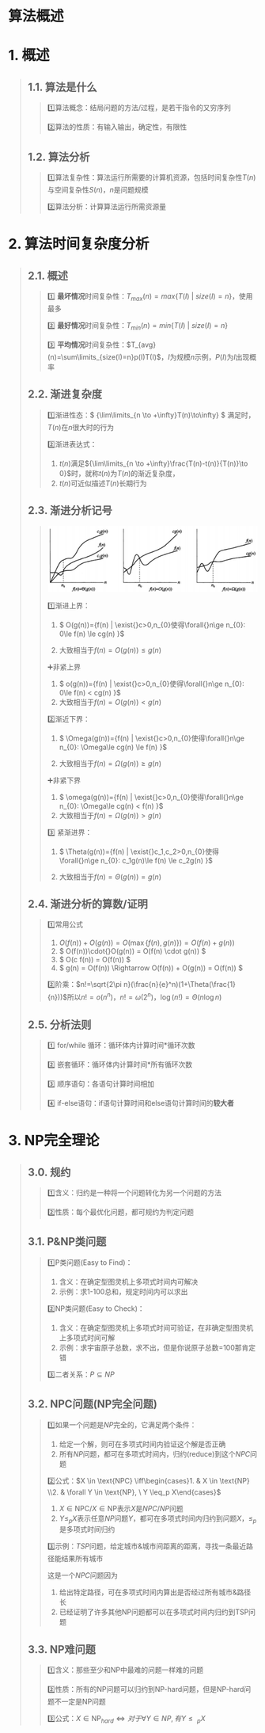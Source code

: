 # 算法概述

# 1. 概述

> ## 1.1. 算法是什么
>
> > :one:算法概念：结局问题的方法/过程，是若干指令的又穷序列
> >
> > :two:算法的性质：有输入输出，确定性，有限性
>
> ## 1.2. 算法分析
>
> > :one:算法复杂性：算法运行所需要的计算机资源，包括时间复杂性$T(n)$与空间复杂性$S(n)$，$n$是问题规模
> >
> > :two:算法分析：计算算法运行所需资源量

# 2. 算法时间复杂度分析

> ## 2.1. 概述
>
> > :one: **最坏情况**时间复杂性：$T_{max}(n)=max\{{T(I)\ |\ size(I)=n}\}$，使用最多
> >
> > :two: **最好情况**时间复杂性：$T_{min}(n)=min\{{T(I)\ |\ size(I)=n}\}$
> >
> > :three: **平均情况**时间复杂性：$T_{avg}(n)=\sum\limits_{size(I)=n}p(I)T(I)$，$I$为规模$n$示例，$P(I)$为$I$出现概率
>
> ## 2.2. 渐进复杂度
>
> > :one:渐进性态：$ {\lim\limits_{n \to +\infty}T(n)\to\infty} $ 满足时，$T(n)$在$n$很大时的行为
> >
> > :two:渐进表达式：
> >
> > 1. $t(n)$满足${\lim\limits_{n \to +\infty}\frac{T(n)-t(n)}{T(n)}\to 0}$时，就称$t(n)$为$T(n)$的渐近复杂度，
> > 2. $t(n)$可近似描述$T(n)$长期行为
>
> ## 2.3. 渐进分析记号
>
> > <img src="https://raw.githubusercontent.com/DANNHIROAKI/New-Picture-Bed/main/img/image-20231204110550809.png" alt="image-20231204110550809" style="zoom:50%;" /> 
> >
> > :one:渐进上界：
> >
> > 1. $ O(g(n))=\{f(n) | \exist{}c>0,n_{0}使得\forall{}n\ge n_{0}: 0\le f(n) \le cg(n) \}$
> >
> > 2. 大致相当于$f(n)=O(g(n))\leq{}g(n)$
> >
> > :heavy_plus_sign:非紧上界
> >
> > 1. $ o(g(n))=\{f(n) | \exist{}c>0,n_{0}使得\forall{}n\ge n_{0}: 0\le f(n) < cg(n) \}$
> > 2. 大致相当于$f(n)=O(g(n))<{}g(n)$
> >
> > :two:渐近下界：
> >
> > 1. $ \Omega(g(n))=\{f(n) | \exist{}c>0,n_{0}使得\forall{}n\ge n_{0}: \Omega\le cg(n) \le f(n) \}$
> >
> > 2. 大致相当于$f(n)=\Omega(g(n))\geq{}g(n)$
> >
> > :heavy_plus_sign:非紧下界
> >
> > 1. $ \omega(g(n))=\{f(n) | \exist{}c>0,n_{0}使得\forall{}n\ge n_{0}: \Omega\le cg(n) < f(n) \}$
> > 2. 大致相当于$f(n)=\Omega(g(n))>{}g(n)$
> >
> > :three: 紧渐进界：
> >
> > 1. $ \Theta(g(n))=\{f(n) | \exist{}c_1,c_2>0,n_{0}使得\forall{}n\ge n_{0}:  c_1g(n)\le f(n) \le c_2g(n) \}$
> >
> > 2. 大致相当于$f(n)=\Theta(g(n))=g(n)$
>
> ## 2.4. 渐进分析的算数/证明
>
> > :one:常用公式
> >
> > 1. $O(f(n)) + O(g(n)) = O(\max\{f(n), g(n)\})= O(f(n) + g(n))$
> > 2. $ O(f(n))\cdot{}O(g(n)) = O(f(n) \cdot g(n)) $
> > 3. $ O(c f(n)) = O(f(n)) $
> > 4. $ g(n) = O(f(n)) \Rightarrow O(f(n)) + O(g(n)) = O(f(n)) $
> >
> > :two:阶乘：$n!=\sqrt{2\pi n}(\frac{n}{e}^n)(1+\Theta(\frac{1}{n}))$所以$n! = o(n^n)$，$n! = \omega(2^n)$，$\log(n!) = \Theta(n \log n)$
>
> ## 2.5. 分析法则
>
> > :one: for/while 循环：循环体内计算时间*循环次数
> >
> > :two: 嵌套循环：循环体内计算时间*所有循环次数
> >
> > :three: 顺序语句：各语句计算时间相加
> >
> > :four: if-else语句：if语句计算时间和else语句计算时间的**较大者**

# 3. NP完全理论

> ## 3.0. 规约
>
> > :one:含义：归约是一种将一个问题转化为另一个问题的方法
> >
> > :two:性质：每个最优化问题，都可规约为判定问题
>
> ## 3.1. P&NP类问题
>
> > :one:P类问题(Easy to Find)：
> >
> > 1. 含义：在确定型图灵机上多项式时间内可解决
> > 2. 示例：求1-100总和，规定时间内可以求出
> >
> > :two:NP类问题(Easy to Check)：
> >
> > 1. 含义：在确定型图灵机上多项式时间可验证，在非确定型图灵机上多项式时间可解
> > 2. 示例：求宇宙原子总数，求不出，但是你说原子总数=100那肯定错
> >
> > :three:二者关系：$P\subseteq{}NP$
>
> ## 3.2. NPC问题(NP完全问题)
>
> > :one:如果一个问题是$NP$完全的，它满足两个条件：
> >
> > 1. 给定一个解，则可在多项式时间内验证这个解是否正确
> > 2. 所有$NP$问题，都可在多项式时间内，归约(reduce)到这个$NPC$问题
> >
> > :two:公式：$X \in \text{NPC} \iff\begin{cases}1. & X \in \text{NP} \\2. & \forall Y \in \text{NP}, \ Y \leq_p X\end{cases}$
> > 1. $X \in \text{NPC}$/$X \in \text{NP}$表示$X$是$NPC$/$NP$问题
> > 2. $Y \leq_p X$表示任意$NP$问题$Y$，都可在多项式时间内归约到问题$X$，$\leq_p$是多项式时间归约
> > 
> > :three:示例：$TSP$问题，给定城市&城市间距离的距离，寻找一条最近路径能结果所有城市
> > 
> > 这是一个$NPC$问题因为
> > 
> >1. 给出特定路径，可在多项式时间内算出是否经过所有城市&路径长
> > 2. 已经证明了许多其他NP问题都可以在多项式时间内归约到TSP问题
> 
> ## 3.3. NP难问题
> 
> > :one:含义：那些至少和NP中最难的问题一样难的问题
> >
> > :two:性质：所有的NP问题可以归约到NP-hard问题，但是NP-hard问题不一定是NP问题
> >
> > :three:公式：$X \in{} \text{NP}_{hard} \iff{} 对于 \forall{}Y\in{} NP,有 Y\le\ _{p}X$

